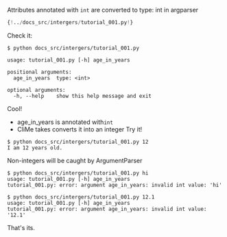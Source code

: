 Attributes annotated with `int` are converted to type: int in argparser

```Python 
{!../docs_src/intergers/tutorial_001.py!}
```
Check it:

<div class="termy">

```console
$ python docs_src/intergers/tutorial_001.py

usage: tutorial_001.py [-h] age_in_years

positional arguments:
  age_in_years  type: <int>

optional arguments:
  -h, --help    show this help message and exit

```
</div>
Cool! 

- age_in_years is annotated with`int`
- CliMe takes converts it into an integer
Try it!

<div class="termy">

```console
$ python docs_src/intergers/tutorial_001.py 12
I am 12 years old.

```
</div>

Non-integers will be caught by ArgumentParser
<div class="termy">

```console
$ python docs_src/intergers/tutorial_001.py hi
usage: tutorial_001.py [-h] age_in_years
tutorial_001.py: error: argument age_in_years: invalid int value: 'hi'
```
</div>

<div class="termy">

```console
$ python docs_src/intergers/tutorial_001.py 12.1
usage: tutorial_001.py [-h] age_in_years
tutorial_001.py: error: argument age_in_years: invalid int value: '12.1'

```
</div>

That's its.
